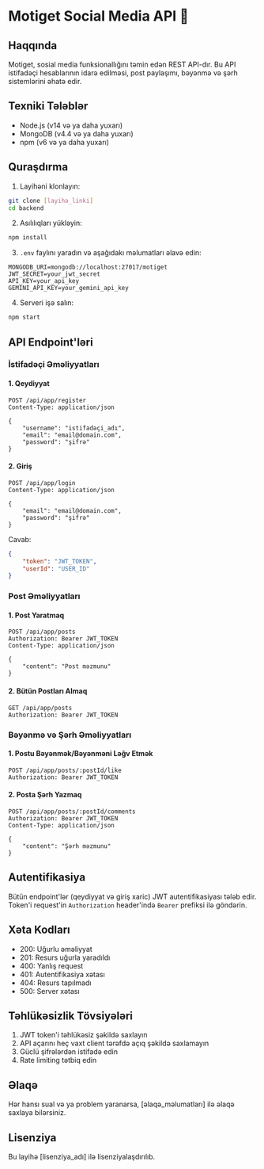 # Motiget Social Media API 🚀

## Haqqında
Motiget, sosial media funksionallığını təmin edən REST API-dır. Bu API istifadəçi hesablarının idarə edilməsi, post paylaşımı, bəyənmə və şərh sistemlərini əhatə edir.

## Texniki Tələblər
- Node.js (v14 və ya daha yuxarı)
- MongoDB (v4.4 və ya daha yuxarı)
- npm (v6 və ya daha yuxarı)

## Quraşdırma
1. Layihəni klonlayın:
```bash
git clone [layihə_linki]
cd backend
```

2. Asılılıqları yükləyin:
```bash
npm install
```

3. `.env` faylını yaradın və aşağıdakı məlumatları əlavə edin:
```env
MONGODB_URI=mongodb://localhost:27017/motiget
JWT_SECRET=your_jwt_secret
API_KEY=your_api_key
GEMINI_API_KEY=your_gemini_api_key
```

4. Serveri işə salın:
```bash
npm start
```

## API Endpoint'ləri

### İstifadəçi Əməliyyatları

#### 1. Qeydiyyat
```http
POST /api/app/register
Content-Type: application/json

{
    "username": "istifadəçi_adı",
    "email": "email@domain.com",
    "password": "şifrə"
}
```

#### 2. Giriş
```http
POST /api/app/login
Content-Type: application/json

{
    "email": "email@domain.com",
    "password": "şifrə"
}
```
Cavab:
```json
{
    "token": "JWT_TOKEN",
    "userId": "USER_ID"
}
```

### Post Əməliyyatları

#### 1. Post Yaratmaq
```http
POST /api/app/posts
Authorization: Bearer JWT_TOKEN
Content-Type: application/json

{
    "content": "Post məzmunu"
}
```

#### 2. Bütün Postları Almaq
```http
GET /api/app/posts
Authorization: Bearer JWT_TOKEN
```

### Bəyənmə və Şərh Əməliyyatları

#### 1. Postu Bəyənmək/Bəyənməni Ləğv Etmək
```http
POST /api/app/posts/:postId/like
Authorization: Bearer JWT_TOKEN
```

#### 2. Posta Şərh Yazmaq
```http
POST /api/app/posts/:postId/comments
Authorization: Bearer JWT_TOKEN
Content-Type: application/json

{
    "content": "Şərh məzmunu"
}
```

## Autentifikasiya
Bütün endpoint'lər (qeydiyyat və giriş xaric) JWT autentifikasiyası tələb edir. Token'i request'in `Authorization` header'ində `Bearer` prefiksi ilə göndərin.

## Xəta Kodları
- 200: Uğurlu əməliyyat
- 201: Resurs uğurla yaradıldı
- 400: Yanlış request
- 401: Autentifikasiya xətası
- 404: Resurs tapılmadı
- 500: Server xətası

## Təhlükəsizlik Tövsiyələri
1. JWT token'i təhlükəsiz şəkildə saxlayın
2. API açarını heç vaxt client tərəfdə açıq şəkildə saxlamayın
3. Güclü şifrələrdən istifadə edin
4. Rate limiting tətbiq edin

## Əlaqə
Hər hansı sual və ya problem yaranarsa, [əlaqə_məlumatları] ilə əlaqə saxlaya bilərsiniz.

## Lisenziya
Bu layihə [lisenziya_adı] ilə lisenziyalaşdırılıb.
